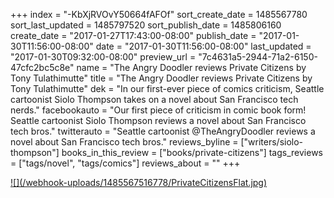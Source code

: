 +++
index = "-KbXjRVOvY50664fAFOf"
sort_create_date = 1485567780
sort_last_updated = 1485797520
sort_publish_date = 1485806160
create_date = "2017-01-27T17:43:00-08:00"
publish_date = "2017-01-30T11:56:00-08:00"
date = "2017-01-30T11:56:00-08:00"
last_updated = "2017-01-30T09:32:00-08:00"
preview_url = "7c4631a5-2944-71a2-6150-47cfc2bc5c8e"
name = "The Angry Doodler reviews Private Citizens by Tony Tulathimutte"
title = "The Angry Doodler reviews Private Citizens by Tony Tulathimutte"
dek = "In our first-ever piece of comics criticism, Seattle cartoonist Siolo Thompson takes on a novel about San Francisco tech nerds."
facebookauto = "Our first piece of criticism in comic book form! Seattle cartoonist Siolo Thompson reviews a novel about San Francisco tech bros."
twitterauto = "Seattle cartoonist @TheAngryDoodler reviews a novel about San Francisco tech bros."
reviews_byline = ["writers/siolo-thompson"]
books_in_this_review = ["books/private-citizens"]
tags_reviews = ["tags/novel", "tags/comics"]
reviews_about = ""
+++

<p class="image"><a href="/webhook-uploads/1485567516778/PrivateCitizensFlat.jpg" target="_blank">![](/webhook-uploads/1485567516778/PrivateCitizensFlat.jpg)</a></p>
